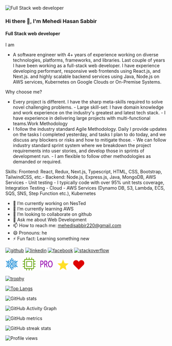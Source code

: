 ![Full Stack web developer ](https://media-exp1.licdn.com/dms/image/C4E03AQFi4y_XZDBr9Q/profile-displayphoto-shrink_800_800/0/1625383961089?e=1658361600&v=beta&t=sQfwryAp1o0URhtx61x-ktlfNIKSqF8PhTXlSnnC9Zk)
### Hi there 👋, I'm Mehedi Hasan Sabbir 
#### Full Stack web developer 
I am 
- A software engineer with 4+ years of experience working on diverse technologies, platforms, frameworks, and libraries. Last couple of years I have been working as a full-stack web developer. I have experience developing performant, responsive web frontends using React.js, and Next.js. and highly scalable backend services using Java, Node.js on AWS services, Kubernetes on Google Clouds or On-Premise Systems.

Why choose me?
 - Every project is different. I have the sharp meta-skills required to solve novel challenging problems. - Large skill-set: I have domain knowledge and work experience on the industry's greatest and latest tech stack. - I have experience in delivering large projects with multi-functional teams.Work Methodology 
- I follow the industry standard Agile Methodology. Daily I provide updates on the tasks I completed yesterday, and tasks I plan to do today, and we discuss any blockers or risks and how to mitigate those. - We can follow industry standard sprint system where we breakdown the project requirements into user stories, and develop those in sprints of development run. - I am flexible to follow other methodologies as demanded or required.

Skills: Frontend: React, Redux, Next.js, Typescript, HTML, CSS, Bootstrap, TailwindCSS, etc.- Backend: Node.js, Express.js, Java, MongoDB, AWS Services - Unit testing - I typically code with over 95% unit tests coverage, Integration Testing - Cloud - AWS Services (Dynamo DB, S3, Lambda, ECS, SQS, SNS, Step Function etc.), Kubernetes

- 🔭 I’m currently working on NesTed 
- 🌱 I’m currently learning AWS 
- 👯 I’m looking to collaborate on github 
- 💬 Ask me about Web Development  
- 📫 How to reach me: mehedisabbir220@gmail.com 
- 😄 Pronouns: he 
- ⚡ Fun fact: Learning something new  


[<img src='https://cdn.jsdelivr.net/npm/simple-icons@3.0.1/icons/github.svg' alt='github' height='40'>](https://github.com/mehedihasansabbir220)  [<img src='https://cdn.jsdelivr.net/npm/simple-icons@3.0.1/icons/linkedin.svg' alt='linkedin' height='40'>](https://www.linkedin.com/in/mehedi-hasan-sabbir-1a5909216//)  [<img src='https://cdn.jsdelivr.net/npm/simple-icons@3.0.1/icons/facebook.svg' alt='facebook' height='40'>](https://www.facebook.com/mehedisabbir220)  [<img src='https://cdn.jsdelivr.net/npm/simple-icons@3.0.1/icons/stackoverflow.svg' alt='stackoverflow' height='40'>](https://stackoverflow.com/users/mehedisabbir220)  

<a href='https://archiveprogram.github.com/'><img src='https://raw.githubusercontent.com/acervenky/animated-github-badges/master/assets/acbadge.gif' width='40' height='40'></a> <a href='https://docs.github.com/en/developers'><img src='https://raw.githubusercontent.com/acervenky/animated-github-badges/master/assets/devbadge.gif' width='40' height='40'></a> <a href='https://github.com/pricing'><img src='https://raw.githubusercontent.com/acervenky/animated-github-badges/master/assets/pro.gif' width='40' height='40'></a> <a href='https://stars.github.com/'><img src='https://raw.githubusercontent.com/acervenky/animated-github-badges/master/assets/starbadge.gif' width='35' height='35'></a> <a href='https://docs.github.com/en/github/supporting-the-open-source-community-with-github-sponsors'><img src='https://raw.githubusercontent.com/acervenky/animated-github-badges/master/assets/sponsorbadge.gif' width='35' height='35'></a> 

[![trophy](https://github-profile-trophy.vercel.app/?username=mehedihasansabbir220)](https://github.com/ryo-ma/github-profile-trophy)

[![Top Langs](https://github-readme-stats.vercel.app/api/top-langs/?username=mehedihasansabbir220)](https://github.com/anuraghazra/github-readme-stats)

![GitHub stats](https://github-readme-stats.vercel.app/api?username=mehedihasansabbir220&show_icons=true&count_private=true)  

![GitHub Activity Graph](https://activity-graph.herokuapp.com/graph?username=mehedihasansabbir220)  

![GitHub metrics](https://metrics.lecoq.io/mehedihasansabbir220)  

![GitHub streak stats](https://github-readme-streak-stats.herokuapp.com/?user=mehedihasansabbir220)  

![Profile views](https://gpvc.arturio.dev/mehedihasansabbir220)  


